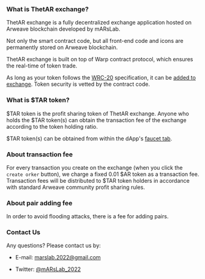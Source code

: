 ### What is ThetAR exchange?

ThetAR exchange is a fully decentralized exchange application hosted on Arweave blockchain developed by mARsLab.

Not only the smart contract code, but all front-end code and icons are permanently stored on Arweave blockchain.

ThetAR exchange is built on top of Warp contract protocol, which ensures the real-time of token trade.

As long as your token follows the [WRC-20](https://github.com/warp-contracts/wrc) specification, it can be [added to exchange](#/addPair). Token security is vetted by the contract code.

### What is $TAR token?

\$TAR token is the profit sharing token of ThetAR exchange. Anyone who holds the $TAR token(s) can obtain the transaction fee of the exchange according to the token holding ratio.

\$TAR token(s) can be obtained from within the dApp's [faucet tab](#/faucet).

### About transaction fee

For every transaction you create on the exchange (when you click the `create orker` button), we charge a fixed 0.01 $AR token as a transaction fee. Transaction fees will be distributed to $TAR token holders in accordance with standard Arweave community profit sharing rules.

### About pair adding fee

In order to avoid flooding attacks, there is a fee for adding pairs.

### Contact Us

Any questions? Please contact us by:

- E-mail: marslab.2022@gmail.com

- Twitter: [@mARsLab_2022](https://twitter.com/mARsLab_2022)